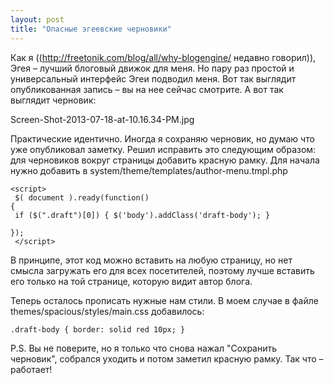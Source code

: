 ```yaml
---
layout: post
title: "Опасные эгеевские черновики"
---
```

Как я ((http://freetonik.com/blog/all/why-blogengine/ недавно говорил)), Эгея – лучший блоговый движок для меня. Но пару раз простой и универсальный интерфейс Эгеи подводил меня. Вот так выглядит опубликованная запись – вы на нее сейчас смотрите. А вот так выглядит черновик:

Screen-Shot-2013-07-18-at-10.16.34-PM.jpg

Практические идентично. Иногда я сохраняю черновик, но думаю что уже опубликовал заметку.  Решил исправить это следующим образом: для черновиков вокруг страницы добавить красную рамку. Для начала нужно добавить в system/theme/templates/author-menu.tmpl.php

<code class="js">&lt;script&gt; <br>
$( document ).ready(function() {<br>
    if ($(".draft")[0]) { $('body').addClass('draft-body'); } <br>
});<br>
&lt;/script&gt;</code>

В принципе, этот код можно вставить на любую страницу, но нет смысла загружать его для всех посетителей, поэтому лучше вставить его только на той странице, которую видит автор блога.

Теперь осталось прописать нужные нам стили. В моем случае в файле themes/spacious/styles/main.css добавилось:

<pre><code class="css">.draft-body { border: solid red 10px; }</code></pre>

P.S. Вы не поверите, но я только что снова нажал "Сохранить черновик", собрался уходить и потом заметил красную рамку. Так что – работает!
